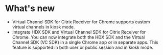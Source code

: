 # What's new

* Virtual Channel SDK for Citrix Receiver for Chrome supports custom virtual channels in kiosk mode.
* Integrate HDX SDK and Virtual Channel SDK for Citrix Receiver for Chrome. You can now integrate both the HDX SDK and the Virtual Channel SDK (VC SDK) in a single Chrome app or in separate apps. This feature is supported in both user or public session and in kiosk mode.